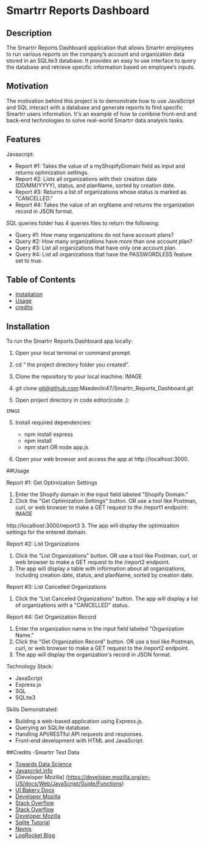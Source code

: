 # Smartrr Reports Dashboard

## Description

The Smartrr Reports Dashboard application that allows Smartrr employees to run various reports on the company’s account and organization data stored in an SQLite3 database. It provides an easy to use interface to query the database and retrieve specific information based on employee’s inputs.

## Motivation

The motivation behind this project is to demonstrate how to use JavaScript and SQL interact with a database and generate reports to find specific Smartrr users information. It's an example of how to combine front-end and back-end technologies to solve real-world Smartrr data analysis tasks.

## Features

Javascript:

- Report #1: Takes the value of a myShopifyDomain field as input and returns optimization settings.
- Report #2: Lists all organizations with their creation date (DD/MM/YYYY), status, and planName, sorted by creation date.
- Report #3: Returns a list of organizations whose status is marked as "CANCELLED."
- Report #4: Takes the value of an orgName and returns the organization record in JSON format.

SQL queries folder has 4 queries files to return the following: 

- Query #1: How many organizations do not have account plans?
- Query #2: How many organizations have more than one account plan?
- Query #3: List all organizations that have only one account plan.
- Query #4: List all organizations that have the PASSWORDLESS feature set to true.

## Table of Contents

- [Installation](#installation)
- [Usage](#usage)
- [credits](#credits)

## Installation

To run the Smartrr Reports Dashboard app locally:

  1. Open your local terminal or command prompt.
  2. cd “ the project directory folder you created”.
  3. Clone the repository to your local machine:
                IMAGE


  4. git clone git@github.com:Maedevlin47/Smartrr_Reports_Dashboard.git
  3. Open project directory in code editor(code .):
            
    IMAGE

  5. Install required dependencies:
      - npm install express
      - npm install
      - npm start OR node app.js

  6. Open your web browser and access the app at http://localhost:3000.

##Usage

Report #1: Get Optimization Settings
1. Enter the Shopify domain in the input field labeled "Shopify Domain."
2. Click the "Get Optimization Settings" button. OR use a tool like Postman, curl, or web browser to make a GET request to the /report1 endpoint:
IMAGE
	
  http://localhost:3000/report3
3. The app will display the optimization settings for the entered domain.

Report #2: List Organizations
1. Click the "List Organizations" button. OR use a tool like Postman, curl, or web browser to make a GET request to the /report2 endpoint.
2. The app will display a table with  information about all organizations, including creation date, status, and planName, sorted by creation date. 

Report #3: List Cancelled Organizations
1. Click the "List Canceled Organizations" button. The app will display a list of organizations with a "CANCELLED" status.

Report #4: Get Organization Record
1. Enter the organization name in the input field labeled "Organization Name."
2. Click the "Get Organization Record" button. OR use a tool like Postman, curl, or web browser to make a GET request to the /report2 endpoint. 
3. The app will display the organization's record in JSON format.

Technology Stack:
- JavaScript
- Express.js
- SQL
- SQLite3

Skills Demonstrated:
- Building a web-based application using Express.js.
- Querying an SQLite database.
- Handling API/RESTful API requests and responses.
- Front-end development with HTML and JavaScript.

##Credits
-Smartrr Test Data
- [Towards Data Science](https://towardsdatascience.com/5-ways-to-query-your-relational-db-using-javascript-d5499711fc7d)
- [Javascript.info](https://javascript.info/function-basics )
- [Developer Mozilla] (https://developer.mozilla.org/en-US/docs/Web/JavaScript/Guide/Functions)
- [UI Bakery Docs](https://docs.uibakery.io/basics/sql-+-javascript )
- [Developer Mozilla]( https://developer.mozilla.org/en-US/docs/Learn/Server-side/Express_Nodejs/Introduction)
- [Stack Overflow](https://stackoverflow.com/questions/49840094/how-to-write-a-parameterized-sql-query-in-javascript)
- [Stack Overflow](https://stackoverflow.com/questions/7293615/run-sql-query-from-javascript)
- [Developer Mozilla](https://developer.mozilla.org/en-US/docs/Learn/JavaScript)
- [Sqlite Tutorial](https://www.sqlitetutorial.net/sqlite-nodejs/)
- [Npmjs](https://www.npmjs.com/package/sqlite3)
- [LogRocket Blog](https://blog.logrocket.com/detailed-look-basic-sqljs-features/)

